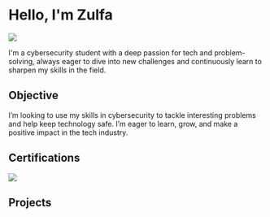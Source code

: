 # Hello, I'm Zulfa
<a href="https://linkedin.com/in/zulfa-faizer-/"><img src="https://img.shields.io/badge/-LinkedIn-0072b1?&style=for-the-badge&logo=linkedin&logoColor=white" /></a>

I'm a cybersecurity student with a deep passion for tech and problem-solving, always eager to dive into new challenges and continuously learn to sharpen my skills in the field.

## Objective

I’m looking to use my skills in cybersecurity to tackle interesting problems and help keep technology safe. I’m eager to learn, grow, and make a positive impact in the tech industry.

## Certifications
<div>
<img src="https://img.shields.io/badge/-Introduction%20to%20Cybersecurity-004B87?&style=for-the-badge&logo=Cisco&logoColor=white" />
</div>

## Projects
